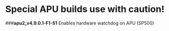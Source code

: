 # Special APU builds use with caution!
###**apu2_v4.9.0.1-F1-S1**
Enables hardware watchdog on APU (SP500)
